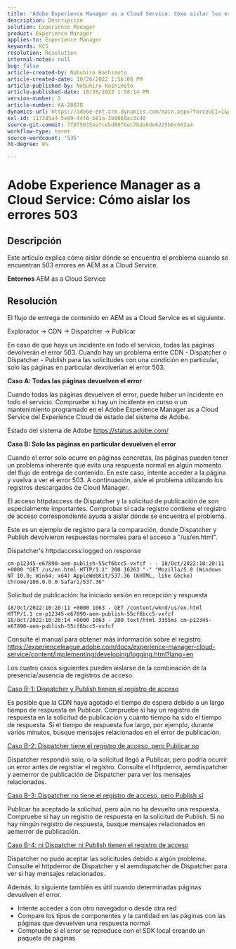 ```yaml
---
title: 'Adobe Experience Manager as a Cloud Service: Cómo aislar los errores 503'
description: Descripción
solution: Experience Manager
product: Experience Manager
applies-to: Experience Manager
keywords: KCS
resolution: Resolution
internal-notes: null
bug: false
article-created-by: Nobuhiro Hashimoto
article-created-date: 10/26/2022 1:56:08 PM
article-published-by: Nobuhiro Hashimoto
article-published-date: 10/26/2022 1:58:14 PM
version-number: 2
article-number: KA-20878
dynamics-url: https://adobe-ent.crm.dynamics.com/main.aspx?forceUCI=1&pagetype=entityrecord&etn=knowledgearticle&id=705a2aeb-3555-ed11-bba2-6045bd006b4b
exl-id: 117285a4-5e09-44f6-b81a-3b8060ac3c40
source-git-commit: 7f0f5035ea7cebd60f6ec7bda9de6225b6c602a4
workflow-type: tm+mt
source-wordcount: '535'
ht-degree: 0%

---
```


# Adobe Experience Manager as a Cloud Service: Cómo aislar los errores 503

## Descripción


Este artículo explica cómo aislar dónde se encuentra el problema cuando se encuentran 503 errores en AEM as a Cloud Service.

<b>Entornos</b>
AEM as a Cloud Service


## Resolución


El flujo de entrega de contenido en AEM as a Cloud Service es el siguiente.

Explorador -> CDN -> Dispatcher -> Publicar

En caso de que haya un incidente en todo el servicio, todas las páginas devolverán el error 503. Cuando hay un problema entre CDN - Dispatcher o Dispatcher - Publish para las solicitudes con una condición en particular, solo las páginas en particular devolverían el error 503.



<b>Caso A: Todas las páginas devuelven el error</b>

Cuando todas las páginas devuelven el error, puede haber un incidente en todo el servicio. Compruebe si hay un incidente en curso o un mantenimiento programado en el Adobe Experience Manager as a Cloud Service del Experience Cloud de estado del sistema de Adobe.

Estado del sistema de Adobe https://status.adobe.com/



<b>Caso B: Solo las páginas en particular devuelven el error</b>

Cuando el error solo ocurre en páginas concretas, las páginas pueden tener un problema inherente que evita una respuesta normal en algún momento del flujo de entrega de contenido. En este caso, intente acceder a la página y vuelva a ver el error 503. A continuación, aísle el problema utilizando los registros descargados de Cloud Manager.

El acceso httpdaccess de Dispatcher y la solicitud de publicación de son especialmente importantes. Comprobar si cada registro contiene el registro de acceso correspondiente ayuda a aislar dónde se encuentra el problema.

Este es un ejemplo de registro para la comparación, donde Dispatcher y Publish devolvieron respuestas normales para el acceso a &quot;/us/en.html&quot;.

Dispatcher&#39;s httpdaccess:logged on response


```
cm-p12345-e67890-aem-publish-55cf6bcc5-vxfcf - - 18/Oct/2022:10:20:11 +0000 "GET /us/en.html HTTP/1.1" 200 16263 "-" "Mozilla/5.0 (Windows NT 10.0; Win64; x64) AppleWebKit/537.36 (KHTML, like Gecko) Chrome/106.0.0.0 Safari/537.36"
```




Solicitud de publicación: ha iniciado sesión en recepción y respuesta


```
18/Oct/2022:10:20:11 +0000 1063 - GET /content/wknd/us/en.html HTTP/1.1 cm-p12345-e67890-aem-publish-55cf6bcc5-vxfcf
18/Oct/2022:10:20:14 +0000 1063 - 200 text/html 3355ms cm-p12345-e67890-aem-publish-55cf6bcc5-vxfcf
```




Consulte el manual para obtener más información sobre el registro.
https://experienceleague.adobe.com/docs/experience-manager-cloud-service/content/implementing/developing/logging.html?lang=en



Los cuatro casos siguientes pueden aislarse de la combinación de la presencia/ausencia de registros de acceso.

<u>Caso B-1: Dispatcher y Publish tienen el registro de acceso</u>

Es posible que la CDN haya agotado el tiempo de espera debido a un largo tiempo de respuesta en Publicar. Compruebe si hay un registro de respuesta en la solicitud de publicación y cuánto tiempo ha sido el tiempo de respuesta. Si el tiempo de respuesta fue largo, por ejemplo, durante varios minutos, busque mensajes relacionados en el error de publicación.

<u>Caso B-2: Dispatcher tiene el registro de acceso, pero Publicar no</u>

Dispatcher respondió solo, o la solicitud llegó a Publicar, pero podría ocurrir un error antes de registrar el registro. Consulte el httpderror, aemdispatcher y aemerror de publicación de Dispatcher para ver los mensajes relacionados.

<u>Caso B-3: Dispatcher no tiene el registro de acceso, pero Publish sí</u>

Publicar ha aceptado la solicitud, pero aún no ha devuelto una respuesta. Compruebe si hay un registro de respuesta en la solicitud de Publish. Si no hay ningún registro de respuesta, busque mensajes relacionados en aemerror de publicación.

<u>Caso B-4: ni Dispatcher ni Publish tienen el registro de acceso</u>

Dispatcher no pudo aceptar las solicitudes debido a algún problema. Consulte el httpderror de Dispatcher y el aemdispatcher de Dispatcher para ver si hay mensajes relacionados.



Además, lo siguiente también es útil cuando determinadas páginas devuelven el error.

- Intente acceder a con otro navegador o desde otra red
- Compare los tipos de componentes y la cantidad en las páginas con las páginas que devuelven una respuesta normal
- Compruebe si el error se reproduce con el SDK local creando un paquete de páginas
